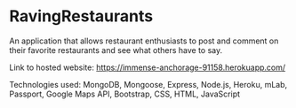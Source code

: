 # RavingRestaurants

An application that allows restaurant enthusiasts to post and comment on their favorite restaurants and see what others have to say.

Link to hosted website: https://immense-anchorage-91158.herokuapp.com/

Technologies used: MongoDB, Mongoose, Express, Node.js, Heroku, mLab, Passport, Google Maps API, Bootstrap, CSS, HTML, JavaScript
